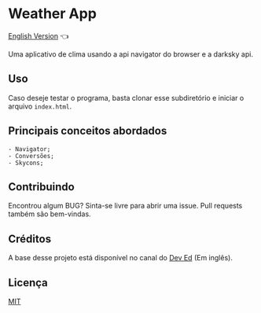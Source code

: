 # Weather App

<a href="https://github.com/ItaloPussi/simpleProjectsJS/blob/master/weatherApp/readme.md">English Version</a> 👈

Uma aplicativo de clima usando a api navigator do browser e a darksky api.

## Uso

Caso deseje testar o programa, basta clonar esse subdiretório e iniciar o arquivo ```index.html```.

## Principais conceitos abordados
	- Navigator;
    - Conversões;
    - Skycons;

## Contribuindo
Encontrou algum BUG? Sinta-se livre para abrir uma issue. Pull requests também são bem-vindas.

## Créditos
A base desse projeto está disponível no canal do <a href="https://www.youtube.com/watch?v=wPElVpR1rwA" target="_blank">Dev Ed</a> (Em inglês).

## Licença
[MIT](https://choosealicense.com/licenses/mit/)
